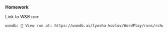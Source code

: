 **Homework**
 
Link to W&B run:

```bash
wandb: 🚀 View run at: https://wandb.ai/lyosha-kozlov/WordPlay/runs/rshwy8x9/
```

